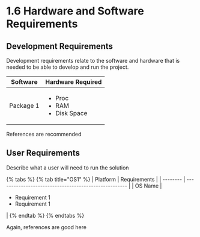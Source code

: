 # 1.6 Hardware and Software Requirements

## Development Requirements

Development requirements relate to the software and hardware that is needed to be able to develop and run the project.

| Software  | Hardware Required                                     |
| --------- | ----------------------------------------------------- |
| Package 1 | <ul><li>Proc</li><li>RAM</li><li>Disk Space</li></ul> |

References are recommended

## User Requirements

Describe what a user will need to run the solution

{% tabs %}
{% tab title="OS1" %}
| Platform | Requirements                                          |
| -------- | ----------------------------------------------------- |
| OS Name  | <ul><li>Requirement 1</li><li>Requirement 1</li></ul> |
{% endtab %}
{% endtabs %}

Again, references are good here
